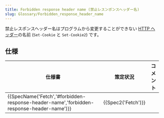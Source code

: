 ```yaml
---
title: Forbidden response header name (禁止レスンポンスヘッダー名)
slug: Glossary/Forbidden_response_header_name
---
```

禁止レスポンスヘッダー名はプログラムから変更することができない [HTTP ヘッダー](/ja/docs/Web/HTTP/Headers)の名前 (`Set-Cookie` と `Set-Cookie2`) です。

## 仕様

| 仕様書                                                                                                               | 策定状況                 | コメント |
| -------------------------------------------------------------------------------------------------------------------- | ------------------------ | -------- |
| {{SpecName('Fetch','#forbidden-response-header-name','forbidden-response-header-name')}} | {{Spec2('Fetch')}} |          |
